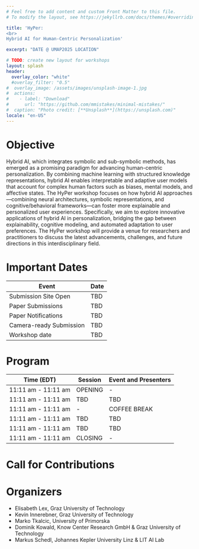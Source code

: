 ```yaml
---
# Feel free to add content and custom Front Matter to this file.
# To modify the layout, see https://jekyllrb.com/docs/themes/#overriding-theme-defaults

title: 'HyPer:
<br>
Hybrid AI for Human-Centric Personalization'

excerpt: "DATE @ UMAP2025 LOCATION"

# TODO: create new layout for workshops
layout: splash
header:
  overlay_color: "white"
  #overlay_filter: "0.5"
#  overlay_image: /assets/images/unsplash-image-1.jpg
#  actions:
#    - label: "Download"
#      url: "https://github.com/mmistakes/minimal-mistakes/"
#  caption: "Photo credit: [**Unsplash**](https://unsplash.com)"
locale: "en-US"
---
```


# Objective

Hybrid AI, which integrates symbolic and sub-symbolic methods, has emerged as a promising paradigm for advancing human-centric personalization. By combining machine learning with structured knowledge representations, hybrid AI enables interpretable and adaptive user models that account for complex human factors such as biases, mental models, and affective states. 
The HyPer workshop focuses on how hybrid AI approaches—combining neural architectures, symbolic representations, and cognitive/behavioral frameworks—can foster more explainable and personalized user experiences. Specifically, we aim to explore innovative applications of hybrid AI in personalization, bridging the gap between explainability, cognitive modeling, and automated adaptation to user preferences. The HyPer workshop will provide a venue for researchers and practitioners to discuss the latest advancements, challenges, and future directions in this interdisciplinary field.

# Important Dates

<table>
  <thead>
    <tr>
      <th>Event</th>
      <th>Date</th>
    </tr>
  </thead>
  <tbody>
    <tr>
      <td>Submission Site Open</td>
      <td>TBD</td>
    </tr>
    <tr>
      <td>Paper Submissions</td>
      <td>TBD</td>
    </tr>
    <tr>
      <td>Paper Notifications</td>
      <td>TBD</td>
    </tr>
    <tr>
      <td>Camera-ready Submission</td>
      <td>TBD</td>
    </tr>
    <tr>
      <td>Workshop date</td>
      <td>TBD</td>
    </tr>
  </tbody>
</table>


# Program

<table>
  <thead>
    <tr>
      <th>Time (EDT)</th>
      <th>Session</th>
      <th>Event and Presenters</th>
    </tr>
  </thead>
  <tbody>
    <tr class="special">
      <td>11:11 am - 11:11 am</td>
      <td>OPENING</td>
      <td>-</td>
    </tr>
    <tr class="presentation">
      <td>11:11 am - 11:11 am</td>
      <td>TBD</td>
      <td>TBD</td>
    </tr>
    <tr class="break">
      <td>11:11 am - 11:11 am</td>
      <td>-</td>
      <td>COFFEE BREAK</td>
    </tr>
    <tr class="presentation">
      <td>11:11 am - 11:11 am</td>
      <td>TBD</td>
      <td>TBD</td>
    </tr>
    <tr class="other">
      <td>11:11 am - 11:11 am</td>
      <td>TBD</td>
      <td>TBD</td>
    </tr>
    <tr class="special">
      <td>11:11 am - 11:11 am</td>
      <td>CLOSING</td>
      <td>-</td>
    </tr>
  </tbody>
</table>


# Call for Contributions

# Organizers

- Elisabeth Lex, Graz University of Technology
- Kevin Innerebner, Graz University of Technology
- Marko Tkalcic, University of Primorska
- Dominik Kowald, Know Center Research GmbH & Graz University of Technology
- Markus Schedl, Johannes Kepler University Linz & LIT AI Lab
